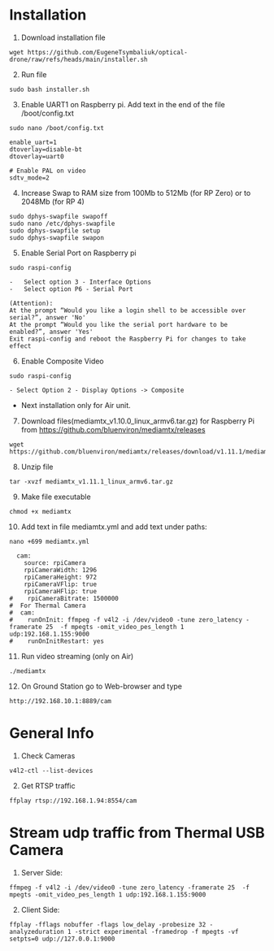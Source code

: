 # Installation

1. Download installation file
```
wget https://github.com/EugeneTsymbaliuk/optical-drone/raw/refs/heads/main/installer.sh
```
2. Run file
```
sudo bash installer.sh
```
3. Enable UART1 on Raspberry pi. Add text in the end of the file /boot/config.txt
```
sudo nano /boot/config.txt

enable_uart=1
dtoverlay=disable-bt
dtoverlay=uart0

# Enable PAL on video
sdtv_mode=2
```
4. Increase Swap to RAM size from 100Mb to 512Mb (for RP Zero) or to 2048Mb (for RP 4) 
```
sudo dphys-swapfile swapoff
sudo nano /etc/dphys-swapfile
sudo dphys-swapfile setup
sudo dphys-swapfile swapon
```
5. Enable Serial Port on Raspberry pi
```
sudo raspi-config

-	Select option 3 - Interface Options
-	Select option P6 - Serial Port

(Attention):
At the prompt “Would you like a login shell to be accessible over serial?”, answer 'No'
At the prompt “Would you like the serial port hardware to be enabled?”, answer 'Yes'
Exit raspi-config and reboot the Raspberry Pi for changes to take effect
```
6. Enable Composite Video
```
sudo raspi-config

- Select Option 2 - Display Options -> Composite
```
- Next installation only for Air unit.
7. Download files(mediamtx_v1.10.0_linux_armv6.tar.gz) for Raspberry Pi from https://github.com/bluenviron/mediamtx/releases
```
wget https://github.com/bluenviron/mediamtx/releases/download/v1.11.1/mediamtx_v1.11.1_linux_armv6.tar.gz
```
8. Unzip file
```
tar -xvzf mediamtx_v1.11.1_linux_armv6.tar.gz
```
9. Make file executable
```
chmod +x mediamtx
```
10. Add text in file mediamtx.yml and add text under paths:
```
nano +699 mediamtx.yml

  cam:
    source: rpiCamera
    rpiCameraWidth: 1296
    rpiCameraHeight: 972
    rpiCameraVFlip: true
    rpiCameraHFlip: true
#    rpiCameraBitrate: 1500000
#  For Thermal Camera
#  cam:
#    runOnInit: ffmpeg -f v4l2 -i /dev/video0 -tune zero_latency -framerate 25  -f mpegts -omit_video_pes_length 1 udp:192.168.1.155:9000
#    runOnInitRestart: yes

```
11. Run video streaming (only on Air)
```
./mediamtx
```
12. On Ground Station go to Web-browser and type
```
http://192.168.10.1:8889/cam
```

# General Info
1. Check Cameras
```
v4l2-ctl --list-devices

```
2. Get RTSP traffic
```
ffplay rtsp://192.168.1.94:8554/cam
```
# Stream udp traffic from Thermal USB Camera
1. Server Side:
```
ffmpeg -f v4l2 -i /dev/video0 -tune zero_latency -framerate 25  -f mpegts -omit_video_pes_length 1 udp:192.168.1.155:9000
```
2. Client Side:
```
ffplay -fflags nobuffer -flags low_delay -probesize 32 -analyzeduration 1 -strict experimental -framedrop -f mpegts -vf setpts=0 udp://127.0.0.1:9000
```

